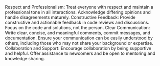 Respect and Professionalism: Treat everyone with respect and maintain a professional tone in all interactions. Acknowledge differing opinions and handle disagreements maturely.
Constructive Feedback: Provide constructive and actionable feedback in code reviews and discussions. Focus on the code and solutions, not the person.
Clear Communication: Write clear, concise, and meaningful comments, commit messages, and documentation. Ensure your communication can be easily understood by others, including those who may not share your background or expertise.
Collaboration and Support: Encourage collaboration by being supportive and helpful. Offer assistance to newcomers and be open to mentoring and knowledge sharing.
